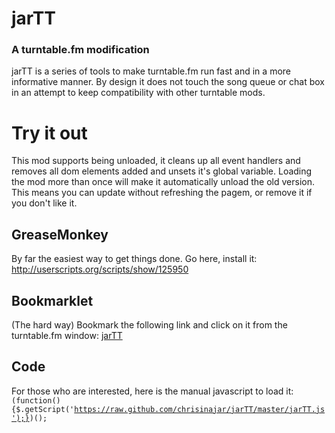 # jarTT
### A turntable.fm modification
jarTT is a series of tools to make turntable.fm run fast and in a more informative manner.
By design it does not touch the song queue or chat box in an attempt to keep compatibility 
with other turntable mods.

# Try it out
This mod supports being unloaded, it cleans up all event handlers and removes all dom elements added and unsets it's global variable. Loading the mod more than once will make it automatically unload the old version. This means you can update without refreshing the pagem, or remove it if you don't like it.

## GreaseMonkey
By far the easiest way to get things done. Go here, install it: http://userscripts.org/scripts/show/125950

## Bookmarklet
(The hard way)
Bookmark the following link and click on it from the turntable.fm window: <a href="javascript:(function(){$.getScript('https://raw.github.com/chrisinajar/jarTT/master/jarTT.js');})();" > jarTT </a>

## Code
For those who are interested, here is the manual javascript to load it:
<code>
(function(){$.getScript('https://raw.github.com/chrisinajar/jarTT/master/jarTT.js');})();
</code>
